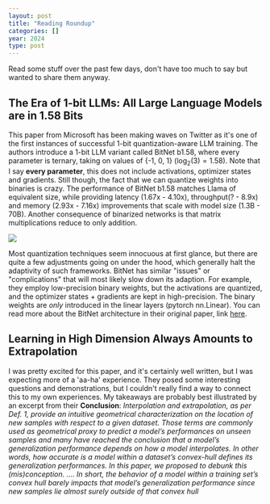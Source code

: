 ```yaml
---
layout: post
title: "Reading Roundup"
categories: []
year: 2024
type: post
---
```


Read some stuff over the past few days, don't have too much to say but wanted to share them anyway.

## The Era of 1-bit LLMs: All Large Language Models are in 1.58 Bits

This paper from Microsoft has been making waves on Twitter as it's one of the first instances of successful 1-bit quantization-aware LLM training. The authors introduce a 1-bit LLM variant called BitNet b1.58, where every parameter is ternary, taking on values of {-1, 0, 1} ($\log_2(3) = 1.58$). Note that I say **every parameter**, this does not include activations, optimizer states and gradients. Still though, the fact that we can quantize weights into binaries is crazy. The performance of BitNet b1.58 matches Llama of equivalent size, while providing latency (1.67x - 4.10x), throughput(? - 8.9x) and memory (2.93x - 7.16x) improvements that scale with model size (1.3B - 70B). Another consequence of binarized networks is that matrix multiplications reduce to only addition.

![](/images/bitnetb1.58.png)

Most quantization techniques seem innocuous at first glance, but there are quite a few adjustments going on under the hood, which generally halt the adaptivity of such frameworks. BitNet has similar "issues" or "complications" that will most likely slow down its adaption. For example, they employ low-precision binary weights, but the activations are quantized, and the optimizer states + gradients are kept in high-precision. The binary weights are _only_ introduced in the linear layers (pytorch nn.Linear). You can read more about the BitNet architecture in their original paper, link [here](https://arxiv.org/pdf/2310.11453.pdf).

## Learning in High Dimension Always Amounts to Extrapolation

I was pretty excited for this paper, and it's certainly well written, but I was expecting more of a 'aa-ha' experience. They posed some interesting questions and demonstrations, but I couldn't really find a way to connect this to my own experiences. My takeaways are probably best illustrated by an excerpt from their **Conclusion**: *Interpolation and extrapolation, as per Def. 1, provide an intuitive geometrical characterization on the location of new samples with respect to a given dataset. Those terms are commonly used as geometrical proxy to predict a model’s performances on unseen samples and many have reached the conclusion that a model’s generalization performance depends on how a model interpolates. In other words, how accurate is a model within a dataset’s convex-hull defines its generalization performances. In this paper, we proposed to debunk this (mis)conception. .... In short, the behavior of a model within a training set’s convex hull barely impacts that model’s generalization performance since new samples lie almost surely outside of that convex hull*


